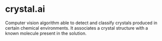# crystal.ai
Computer vision algorithm able to detect and classify crystals produced in certain chemical environments.
It associates a crystal structure with a known molecule present in the solution.
